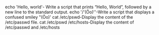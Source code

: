 echo 'Hello, world'- Write a script that prints “Hello, World”, followed by a new line to the standard output.
echo '/'(Ôo)''-Write a script that displays a confused smiley "(Ôo)'
cat /etc/pswd-Display the content of the /etc/passwd file.
cat /etc/pswd /etc/hosts-Display the content of /etc/passwd and /etc/hosts
